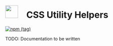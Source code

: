 # <img src="https://cdn.peiris.xyz/karapincha/karapincha-monochrome-sm.png" height="40" width="40" /> &nbsp;&nbsp; CSS Utility Helpers

[![npm (tag)](https://img.shields.io/npm/v/css-helper-utils/latest?color=success&logo=GitHub)](https://www.npmjs.com/package/css-helper-utils)

TODO: Documentation to be written
